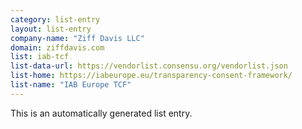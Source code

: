 ```yaml
---
category: list-entry
layout: list-entry
company-name: "Ziff Davis LLC"
domain: ziffdavis.com
list: iab-tcf
list-data-url: https://vendorlist.consensu.org/vendorlist.json
list-home: https://iabeurope.eu/transparency-consent-framework/
list-name: "IAB Europe TCF"
---
```


This is an automatically generated list entry.
